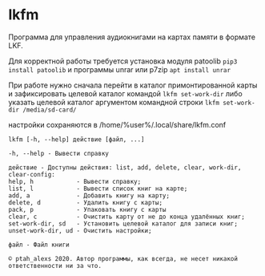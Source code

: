 # lkfm

Программа для управления аудиокнигами на картах памяти в формате LKF.

Для корректной работы требуется установка модуля patoolib
    `pip3 install patoolib`
и программы unrar или p7zip
    `apt install unrar`

При работе нужно сначала перейти в каталог примонтированной карты и зафиксировать целевой каталог командой 
    `lkfm set-work-dir`
либо указать целевой каталог аргументом командной строки
    `lkfm set-work-dir /media/sd-card/`

настройки сохраняются в /home/%user%/.local/share/lkfm.conf

```
lkfm [-h, --help] действие [файл, ...]

-h, --help - Вывести справку

действие - Доступны действия: list, add, delete, clear, work-dir, clear-config:
help, h            - Вывести справку;
list, l            - Вывести список книг на карте;
add, a             - Добавить книгу на карту;
delete, d          - Удалить книгу с карты;
pack, p            - Упаковать книгу с карты
clear, c           - Очистить карту от не до конца удалённых книг;
set-work-dir, sd   - Установить целевой каталог для записи книг;
unset-work-dir, ud - Очистить настройки;

файл - Файл книги

© ptah_alexs 2020. Автор программы, как всегда, не несет никакой ответственности ни за что.
```